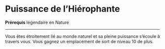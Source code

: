 # Puissance de l’Hiérophante

<p><strong>Prérequis</strong> légendaire en Nature</p>
<hr>
<p>Vous êtes étroitement lié au monde naturel et sa pleine puissance s’écoule à travers vous. Vous gagnez un emplacement de sort de niveau 10 de plus.</p>
